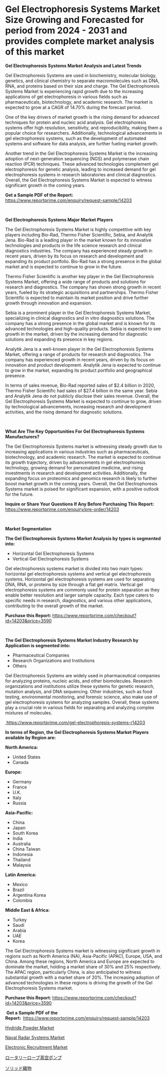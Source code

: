 <p><h1>Gel Electrophoresis Systems Market Size Growing and Forecasted for period from 2024 - 2031 and provides complete market analysis of this market</h1></p><p><strong>Gel Electrophoresis Systems Market Analysis and Latest Trends</strong></p>
<p><p>Gel Electrophoresis Systems are used in biochemistry, molecular biology, genetics, and clinical chemistry to separate macromolecules such as DNA, RNA, and proteins based on their size and charge. The Gel Electrophoresis Systems Market is experiencing rapid growth due to the increasing applications of gel electrophoresis in various fields such as pharmaceuticals, biotechnology, and academic research. The market is expected to grow at a CAGR of 14.70% during the forecast period.</p><p>One of the key drivers of market growth is the rising demand for advanced techniques for protein and nucleic acid analysis. Gel electrophoresis systems offer high resolution, sensitivity, and reproducibility, making them a popular choice for researchers. Additionally, technological advancements in gel electrophoresis systems, such as the development of automated systems and software for data analysis, are further fueling market growth.</p><p>Another trend in the Gel Electrophoresis Systems Market is the increasing adoption of next-generation sequencing (NGS) and polymerase chain reaction (PCR) techniques. These advanced technologies complement gel electrophoresis for genetic analysis, leading to increased demand for gel electrophoresis systems in research laboratories and clinical diagnostics. Overall, the Gel Electrophoresis Systems Market is expected to witness significant growth in the coming years.</p></p>
<p><strong>Get a Sample PDF of the Report:&nbsp;</strong> <a href="https://www.reportprime.com/enquiry/request-sample/14203">https://www.reportprime.com/enquiry/request-sample/14203</a></p>
<p>&nbsp;</p>
<p><strong>Gel Electrophoresis Systems Major Market Players</strong></p>
<p><p>The Gel Electrophoresis Systems Market is highly competitive with key players including Bio-Rad, Thermo Fisher Scientific, Sebia, and Analytik Jena. Bio-Rad is a leading player in the market known for its innovative technologies and products in the life science research and clinical diagnostics industries. The company has experienced steady growth in recent years, driven by its focus on research and development and expanding its product portfolio. Bio-Rad has a strong presence in the global market and is expected to continue to grow in the future.</p><p>Thermo Fisher Scientific is another key player in the Gel Electrophoresis Systems Market, offering a wide range of products and solutions for research and diagnostics. The company has shown strong growth in recent years, fueled by its strategic acquisitions and partnerships. Thermo Fisher Scientific is expected to maintain its market position and drive further growth through innovation and expansion.</p><p>Sebia is a prominent player in the Gel Electrophoresis Systems Market, specializing in clinical diagnostics and in vitro diagnostics solutions. The company has a strong presence in the global market and is known for its advanced technologies and high-quality products. Sebia is expected to see growth in the market, driven by the increasing demand for diagnostic solutions and expanding its presence in key regions.</p><p>Analytik Jena is a well-known player in the Gel Electrophoresis Systems Market, offering a range of products for research and diagnostics. The company has experienced growth in recent years, driven by its focus on innovation and product development. Analytik Jena is expected to continue to grow in the market, expanding its product portfolio and geographical presence.</p><p>In terms of sales revenue, Bio-Rad reported sales of $2.4 billion in 2020, Thermo Fisher Scientific had sales of $27.4 billion in the same year. Sebia and Analytik Jena do not publicly disclose their sales revenue. Overall, the Gel Electrophoresis Systems Market is expected to continue to grow, driven by technological advancements, increasing research and development activities, and the rising demand for diagnostic solutions.</p></p>
<p>&nbsp;</p>
<p><strong>What Are The Key Opportunities For Gel Electrophoresis Systems Manufacturers?</strong></p>
<p><p>The Gel Electrophoresis Systems market is witnessing steady growth due to increasing applications in various industries such as pharmaceuticals, biotechnology, and academic research. The market is expected to continue its growth trajectory, driven by advancements in gel electrophoresis technology, growing demand for personalized medicine, and rising investments in research and development activities. Additionally, the expanding focus on proteomics and genomics research is likely to further boost market growth in the coming years. Overall, the Gel Electrophoresis Systems market is poised for significant expansion, with a positive outlook for the future.</p></p>
<p><strong>Inquire or Share Your Questions If Any Before Purchasing This Report:</strong> <a href="https://www.reportprime.com/enquiry/pre-order/14203">https://www.reportprime.com/enquiry/pre-order/14203</a></p>
<p>&nbsp;</p>
<p><strong>Market Segmentation</strong></p>
<p><strong>The Gel Electrophoresis Systems Market Analysis by types is segmented into:</strong></p>
<p><ul><li>Horizontal Gel Electrophoresis Systems</li><li>Vertical Gel Electrophoresis Systems</li></ul></p>
<p><p>Gel electrophoresis systems market is divided into two main types: horizontal gel electrophoresis systems and vertical gel electrophoresis systems. Horizontal gel electrophoresis systems are used for separating DNA, RNA, or proteins by size through a flat gel matrix. Vertical gel electrophoresis systems are commonly used for protein separation as they enable better resolution and larger sample capacity. Each type caters to specific needs in research, diagnostics, and various other applications, contributing to the overall growth of the market.</p></p>
<p><strong>Purchase this Report:&nbsp;</strong><a href="https://www.reportprime.com/checkout?id=14203&price=3590">https://www.reportprime.com/checkout?id=14203&price=3590</a></p>
<p>&nbsp;</p>
<p><strong>The Gel Electrophoresis Systems Market Industry Research by Application is segmented into:</strong></p>
<p><ul><li>Pharmaceutical Companies</li><li>Research Organizations and Institutions</li><li>Others</li></ul></p>
<p><p>Gel Electrophoresis Systems are widely used in pharmaceutical companies for analyzing proteins, nucleic acids, and other biomolecules. Research organizations and institutions utilize these systems for genetic research, mutation analysis, and DNA sequencing. Other industries, such as food testing, environmental monitoring, and forensic science, also make use of gel electrophoresis systems for analyzing samples. Overall, these systems play a crucial role in various fields for separating and analyzing complex mixtures of molecules.</p></p>
<p><a href="https://www.reportprime.com/gel-electrophoresis-systems-r14203">&nbsp;https://www.reportprime.com/gel-electrophoresis-systems-r14203</a></p>
<p><strong>In terms of Region, the Gel Electrophoresis Systems Market Players available by Region are:</strong></p>
<p>
    <p> <strong> North America: </strong>
        <ul>
            <li>United States</li>
            <li>Canada</li>
        </ul>
        </p> 
    <p> <strong> Europe: </strong>
        <ul>
            <li>Germany</li>
            <li>France</li>
            <li>U.K.</li>
            <li>Italy</li>
            <li>Russia</li>
        </ul>
        </p> 
    <p> <strong> Asia-Pacific: </strong>
        <ul>
            <li>China</li>
            <li>Japan</li>
            <li>South Korea</li>
            <li>India</li>
            <li>Australia</li>
            <li>China Taiwan</li>
            <li>Indonesia</li>
            <li>Thailand</li>
            <li>Malaysia</li>
        </ul>
        </p> 
    <p> <strong> Latin America: </strong>
        <ul>
            <li>Mexico</li>
            <li>Brazil</li>
            <li>Argentina Korea</li>
            <li>Colombia</li>
        </ul>
        </p> 
    <p> <strong> Middle East & Africa: </strong>
        <ul>
            <li>Turkey</li>
            <li>Saudi</li>
            <li>Arabia</li>
            <li>UAE</li>
            <li>Korea</li>
        </ul>
    </p>
    </p>
<p><p>The Gel Electrophoresis Systems market is witnessing significant growth in regions such as North America (NA), Asia-Pacific (APAC), Europe, USA, and China. Among these regions, North America and Europe are expected to dominate the market, holding a market share of 30% and 25% respectively. The APAC region, particularly China, is also anticipated to witness substantial growth with a market share of 20%. The increasing adoption of advanced technologies in these regions is driving the growth of the Gel Electrophoresis Systems market.</p></p>
<p><strong>Purchase this Report: </strong><a href="https://www.reportprime.com/checkout?id=14203&price=3590">https://www.reportprime.com/checkout?id=14203&price=3590</a></p>
<p>&nbsp;<strong>Get a Sample PDF of the Report:&nbsp;&nbsp;</strong><a href="https://www.reportprime.com/enquiry/request-sample/14203">https://www.reportprime.com/enquiry/request-sample/14203</a></p>
<p><strong></strong></p>
<p><p><a href="https://issuu.com/reportprime-2/docs/hydride-powder-market-size-2030.pptx">Hydride Powder Market</a></p><p><a href="https://github.com/indrystar/Market-Research-Report-List-2/blob/main/naval-radar-systems-market.md">Naval Radar Systems Market</a></p><p><a href="https://github.com/josesg55/Market-Research-Report-List-2/blob/main/electronic-recruitment-market.md">Electronic Recruitment Market</a></p><p><a href="https://github.com/xtkhtofdt934839/Market-Research-Report-List-1/blob/main/620874025187.md">ロータリーローブ真空ポンプ</a></p><p><a href="https://medium.com/@amal.rattrout/%E3%82%BD%E3%83%AA%E3%83%83%E3%83%89%E7%B9%94%E7%89%A9%E5%B8%82%E5%A0%B4%E3%81%AE%E8%A6%8F%E6%A8%A1%E3%82%84%E5%B8%82%E5%A0%B4%E5%8B%95%E5%90%91-%E5%AE%8C%E5%85%A8%E3%81%AA%E7%94%A3%E6%A5%AD%E6%A6%82%E8%A6%81-2024%E5%B9%B4%E3%81%8B%E3%82%892031%E5%B9%B4%E3%81%BE%E3%81%A7-772301d7a68e">ソリッド織物</a></p></p>